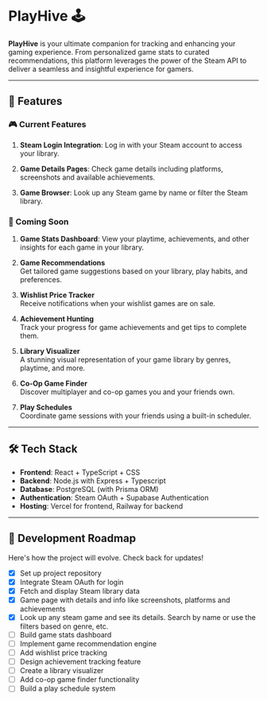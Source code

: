 # PlayHive 🕹️

**PlayHive** is your ultimate companion for tracking and enhancing your gaming experience. From personalized game stats to curated recommendations, this platform leverages the power of the Steam API to deliver a seamless and insightful experience for gamers.

---

## 🌟 Features

### 🎮 Current Features

1. **Steam Login Integration**: 
   Log in with your Steam account to access your library.

2. **Game Details Pages**:
   Check game details including platforms, screenshots and available achievements.

3. **Game Browser**:
   Look up any Steam game by name or filter the Steam library.

### 🚀 Coming Soon
 
1. **Game Stats Dashboard**: 
   View your playtime, achievements, and other insights for each game in your library.

2. **Game Recommendations**  
   Get tailored game suggestions based on your library, play habits, and preferences.

3. **Wishlist Price Tracker**  
   Receive notifications when your wishlist games are on sale.

4. **Achievement Hunting**  
   Track your progress for game achievements and get tips to complete them.

5. **Library Visualizer**  
   A stunning visual representation of your game library by genres, playtime, and more.

6. **Co-Op Game Finder**  
   Discover multiplayer and co-op games you and your friends own.

7. **Play Schedules**  
   Coordinate game sessions with your friends using a built-in scheduler.

---

## 🛠️ Tech Stack

- **Frontend**: React + TypeScript + CSS
- **Backend**: Node.js with Express + Typescript
- **Database**: PostgreSQL (with Prisma ORM)
- **Authentication**: Steam OAuth + Supabase Authentication
- **Hosting**: Vercel for frontend, Railway for backend

---

## 🚧 Development Roadmap

Here's how the project will evolve. Check back for updates!

- [x] Set up project repository  
- [x] Integrate Steam OAuth for login  
- [x] Fetch and display Steam library data  
- [x] Game page with details and info like screenshots, platforms and achievements 
- [x] Look up any steam game and see its details. Search by name or use the filters based on genre, etc.
- [ ] Build game stats dashboard  
- [ ] Implement game recommendation engine  
- [ ] Add wishlist price tracking  
- [ ] Design achievement tracking feature  
- [ ] Create a library visualizer  
- [ ] Add co-op game finder functionality  
- [ ] Build a play schedule system  

